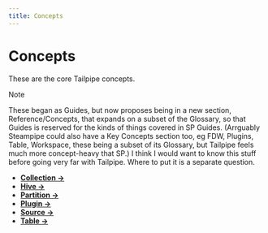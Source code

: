 ```yaml
---
title: Concepts
---
```


# Concepts

These are the core Tailpipe concepts.

>[!NOTE]
> These began as Guides, but now proposes being in a new section, Reference/Concepts, that expands on a subset of the Glossary, so that Guides is reserved for the kinds of things covered in SP Guides. (Arrguably Steampipe could also have a Key Concepts section too, eg FDW, Plugins, Table, Workspace, these being a subset of its Glossary, but Tailpipe feels much more concept-heavy that SP.) I think I would want to know this stuff before going very far with Tailpipe. Where to put it is a separate question.

- **[Collection →](guides/collection)**
- **[Hive →](guides/hive)**
- **[Partition →](guides/partition)**
- **[Plugin →](guides/partition)**
- **[Source →](guides/source)**
- **[Table →](guides/table)**
